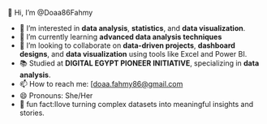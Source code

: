 👋 Hi, I’m @Doaa86Fahmy

- 👀 I’m interested in **data analysis**, **statistics**, and **data visualization**.
- 🌱 I’m currently learning **advanced data analysis techniques** 
- 💖 I’m looking to collaborate on **data-driven projects**, **dashboard designs**, and **data visualization** using tools like Excel and Power BI.
- 📚 Studied at **DIGITAL EGYPT PIONEER INITIATIVE**, specializing in **data analysis**.
- 📫 How to reach me: [doaa.fahmy86@gmail.com 
- 😄 Pronouns: She/Her
- 💫 fun fact:Ilove turning complex datasets into 
  meaningful insights and stories.
